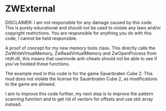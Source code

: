 # ZWExternal

DISCLAIMER: I am not responsible for any damage caused by this code. This is purely educational and should not be used to violate any laws and/or copyright restrictions. You are responsible for anything you do with this code, I cannot be held responsible.

A proof of concept for my new memory tools class. This directly calls the ZwWriteVirtualMemory, ZwReadVirtualMemory and ZwOpenProcess from ntdll.dll, this means that usermode anti-cheats should not be able to see if you've hooked these functions.

The example mod in this code is for the game Sauerbraten Cube 2. This mod does not violate the license for Sauerbraten Cube 2, as modifications to the game are allowed.

I aim to improve this code further, my next step is to improve the pattern scanning function and to get rid of vectors for offsets and use std::array instead.
